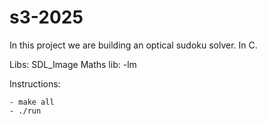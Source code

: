 # s3-2025

In this project we are building an optical sudoku solver. In C.

Libs:
	SDL_Image
	Maths lib: -lm

Instructions:

	- make all
	- ./run
